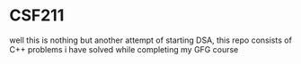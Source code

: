 # CSF211
well this is nothing but another attempt of starting DSA, 
this repo consists of C++ problems i have solved while completing my GFG course
